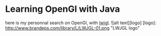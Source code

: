 # Learning OpenGl with Java
here is my personnal search on OpenGl, with [lwjgl](https://www.lwjgl.org/guide).
![alt text][logo]
[logo]: http://www.brandeps.com/library/L/LWJGL-01.png "LWJGL logo"
